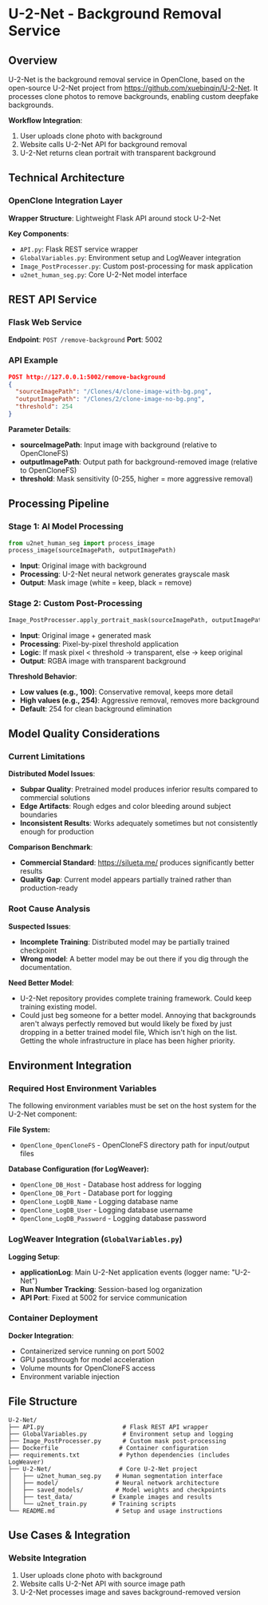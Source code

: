 # U-2-Net - Background Removal Service

## Overview
U-2-Net is the background removal service in OpenClone, based on the open-source U-2-Net project from https://github.com/xuebinqin/U-2-Net. It processes clone photos to remove backgrounds, enabling custom deepfake backgrounds.

**Workflow Integration**:
1. User uploads clone photo with background
2. Website calls U-2-Net API for background removal
3. U-2-Net returns clean portrait with transparent background

## Technical Architecture

### OpenClone Integration Layer
**Wrapper Structure**: Lightweight Flask API around stock U-2-Net

**Key Components**:
- `API.py`: Flask REST service wrapper
- `GlobalVariables.py`: Environment setup and LogWeaver integration
- `Image_PostProcesser.py`: Custom post-processing for mask application
- `u2net_human_seg.py`: Core U-2-Net model interface

## REST API Service

### Flask Web Service
**Endpoint**: `POST /remove-background`
**Port**: 5002

### API Example
```json
POST http://127.0.0.1:5002/remove-background
{
  "sourceImagePath": "/Clones/4/clone-image-with-bg.png",
  "outputImagePath": "/Clones/2/clone-image-no-bg.png",
  "threshold": 254
}
```

**Parameter Details**:
- **sourceImagePath**: Input image with background (relative to OpenCloneFS)
- **outputImagePath**: Output path for background-removed image (relative to OpenCloneFS)
- **threshold**: Mask sensitivity (0-255, higher = more aggressive removal)

## Processing Pipeline

### Stage 1: AI Model Processing
```python
from u2net_human_seg import process_image
process_image(sourceImagePath, outputImagePath)
```
- **Input**: Original image with background
- **Processing**: U-2-Net neural network generates grayscale mask
- **Output**: Mask image (white = keep, black = remove)

### Stage 2: Custom Post-Processing
```python
Image_PostProcesser.apply_portrait_mask(sourceImagePath, outputImagePath, threshold)
```
- **Input**: Original image + generated mask
- **Processing**: Pixel-by-pixel threshold application
- **Logic**: If mask pixel < threshold → transparent, else → keep original
- **Output**: RGBA image with transparent background

**Threshold Behavior**:
- **Low values (e.g., 100)**: Conservative removal, keeps more detail
- **High values (e.g., 254)**: Aggressive removal, removes more background
- **Default**: 254 for clean background elimination

## Model Quality Considerations

### Current Limitations
**Distributed Model Issues**:
- **Subpar Quality**: Pretrained model produces inferior results compared to commercial solutions
- **Edge Artifacts**: Rough edges and color bleeding around subject boundaries
- **Inconsistent Results**: Works adequately sometimes but not consistently enough for production

**Comparison Benchmark**: 
- **Commercial Standard**: https://silueta.me/ produces significantly better results
- **Quality Gap**: Current model appears partially trained rather than production-ready

### Root Cause Analysis
**Suspected Issues**:
- **Incomplete Training**: Distributed model may be partially trained checkpoint
- **Wrong model**: A better model may be out there if you dig through the documentation.

**Need Better Model**:
- U-2-Net repository provides complete training framework. Could keep training existing model.
- Could just beg someone for a better model. Annoying that backgrounds aren't always perfectly removed but would likely be fixed by just dropping in a better trained model file, Which isn't high on the list. Getting the whole infrastructure in place has been higher priority.

## Environment Integration

### Required Host Environment Variables
The following environment variables must be set on the host system for the U-2-Net component:

**File System:**
- `OpenClone_OpenCloneFS` - OpenCloneFS directory path for input/output files

**Database Configuration (for LogWeaver):**
- `OpenClone_DB_Host` - Database host address for logging
- `OpenClone_DB_Port` - Database port for logging
- `OpenClone_LogDB_Name` - Logging database name
- `OpenClone_LogDB_User` - Logging database username
- `OpenClone_LogDB_Password` - Logging database password

### LogWeaver Integration (`GlobalVariables.py`)
**Logging Setup**:
- **applicationLog**: Main U-2-Net application events (logger name: "U-2-Net")
- **Run Number Tracking**: Session-based log organization
- **API Port**: Fixed at 5002 for service communication

### Container Deployment
**Docker Integration**:
- Containerized service running on port 5002
- GPU passthrough for model acceleration
- Volume mounts for OpenCloneFS access
- Environment variable injection

## File Structure
```
U-2-Net/
├── API.py                      # Flask REST API wrapper
├── GlobalVariables.py          # Environment setup and logging
├── Image_PostProcesser.py      # Custom mask post-processing
├── Dockerfile                 # Container configuration
├── requirements.txt           # Python dependencies (includes LogWeaver)
├── U-2-Net/                   # Core U-2-Net project
│   ├── u2net_human_seg.py    # Human segmentation interface
│   ├── model/                # Neural network architecture
│   ├── saved_models/         # Model weights and checkpoints
│   ├── test_data/           # Example images and results
│   └── u2net_train.py       # Training scripts
└── README.md                 # Setup and usage instructions
```

## Use Cases & Integration

### Website Integration
1. User uploads clone photo with background
2. Website calls U-2-Net API with source image path
3. U-2-Net processes image and saves background-removed version